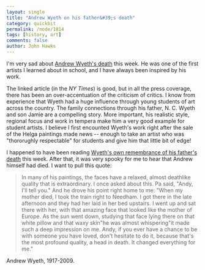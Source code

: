 ```yaml
---
layout: single 
title: "Andrew Wyeth on his father&#39;s death" 
category: quickbit
permalink: /node/1814
tags: [history, art] 
comments: false 
author: John Hawks 
---
```


I'm very sad about <a href="http://www.nytimes.com/2009/01/17/arts/design/17wyeth.html?em">Andrew Wyeth's death</a> this week. He was one of the first artists I learned about in school, and I have always been inspired by his work. 

The linked article (in the <i>NY Times</i>) is good, but in all the press coverage, there has been an over-accentuation of the criticism of critics. I know from experience that Wyeth had a huge influence through young students of art across the country. The family connections through his father, N. C. Wyeth and son Jamie are a compelling story. More important, his realistic style, regional focus and work in tempera make him a very good example for student artists. I believe I first encounted Wyeth's work right after the sale of the Helga paintings made news -- enough to take an artist who was "thororughly respectable" for students and give him that little bit of edge!

I happened to have been reading <a href="http://www.harvardsquarelibrary.org/unitarians/wyeth.html">Wyeth's own remembrance of his father's death</a> this week. After that, it was very spooky for me to hear that Andrew himself had died. I want to pull this quote:

<blockquote>In many of his paintings, the faces have a relaxed, almost deathlike quality that is extraordinary. I once asked about this. Pa said, "Andy, I'll tell you." And he drove his point right home to me: "When my mother died, I took the train right to Needham. I got there in the late afternoon and they had her laid in her bed upstairs. I went up and sat there with her, with that amazing face that looked like the mother of Europe. As the sun went down, studying that face lying there on that white pillow and that waxy skin"he was almost whispering"it made such a deep impression on me. Andy, if you ever have a chance to be with someone you have loved, don't hesitate to do it, because that's the most profound quality, a head in death. It changed everything for me."</blockquote>

Andrew Wyeth, 1917-2009.




